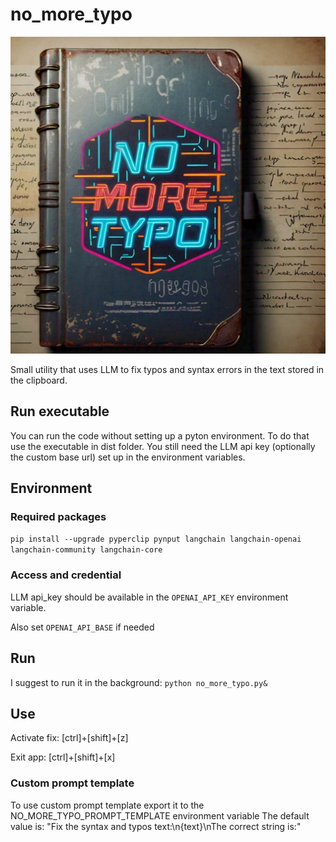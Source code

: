 # no_more_typo
![logo](https://github.com/csabakecskemeti/no_more_typo/blob/main/no_more_typo.jpg)

Small utility that uses LLM to fix typos and syntax errors in the text stored in the clipboard.

## Run executable 
You can run the code without setting up a pyton environment. 
To do that use the executable in dist folder.
You still need the LLM api key (optionally the custom base url) set up in the environment variables.

## Environment

### Required packages
`pip install --upgrade pyperclip pynput langchain langchain-openai langchain-community langchain-core`

### Access and credential
LLM api_key should be available in the `OPENAI_API_KEY` environment variable.

Also set `OPENAI_API_BASE` if needed

## Run
I suggest to run it in the background: `python no_more_typo.py&`

## Use
Activate fix: [ctrl]+[shift]+[z]

Exit app: [ctrl]+[shift]+[x]              

### Custom prompt template
To use custom prompt template export it to the NO_MORE_TYPO_PROMPT_TEMPLATE environment variable
    The default value is: "Fix the syntax and typos text:\n{text}\nThe correct string is:"
